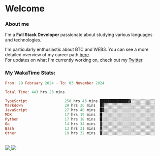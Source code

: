 # Welcome

### About me

I'm a **Full Stack Developer** passionate about studying various languages and technologies. 
</br>

I'm particularly enthusiastic about BTC and WEB3. You can see a more detailed overview of my career path [here](https://yan-pi.vercel.app/).
</br>
For updates on what I'm currently working on, check out my [Twitter](https://twitter.com/yamigake).

### My WakaTime Stats:
<!--START_SECTION:waka-->

```haskell
From: 29 February 2024 - To: 03 November 2024

Total Time: 443 hrs 23 mins

TypeScript                 250 hrs 43 mins █████████████▓░░░░░░░░░░░   55.23 %
Markdown                   29 hrs 36 mins  █▓░░░░░░░░░░░░░░░░░░░░░░░   06.52 %
JavaScript                 27 hrs 40 mins  █▓░░░░░░░░░░░░░░░░░░░░░░░   06.10 %
MDX                        17 hrs 19 mins  █░░░░░░░░░░░░░░░░░░░░░░░░   03.82 %
Python                     17 hrs 18 mins  █░░░░░░░░░░░░░░░░░░░░░░░░   03.81 %
Go                         14 hrs 34 mins  ▓░░░░░░░░░░░░░░░░░░░░░░░░   03.21 %
Bash                       13 hrs 31 mins  ▓░░░░░░░░░░░░░░░░░░░░░░░░   02.98 %
Other                      10 hrs 32 mins  ▓░░░░░░░░░░░░░░░░░░░░░░░░   02.32 %
```

<!--END_SECTION:waka-->

<div style="display: inline_block"><br>
  <a style="border-radius:10px;" href="https://www.linkedin.com/in/yan-fernandes-55a81a201/" target="_blank"><img src="https://skillicons.dev/icons?i=linkedin" target="_blank"</a> 
  <a style="border-radius:10px;" href = "mailto:yanfernandes404@gmail.com"><img src="https://skillicons.dev/icons?i=gmail" target="_blank"></a>
</div>
